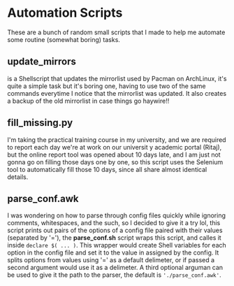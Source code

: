 # Automation Scripts
These are a bunch of random small scripts that I made to help me automate some routine (somewhat boring) tasks.

## update_mirrors
is a Shellscript that updates the mirrorlist used by Pacman on ArchLinux, it's quite a simple task but it's boring one, having to use two of the same commands everytime I notice that the mirrorlist was updated. It also creates a backup of the old mirrorlist in case things go haywire!!

## fill_missing.py
I'm taking the practical training course in my university, and we are required to report each day we're at work on our universit y academic portal (Ritaj), but the online report tool was opened about 10 days late, and I am just not gonna go on filling those days one by one, so this script uses the Selenium tool to automatically fill those 10 days, since all share almost identical details.

## parse_conf.awk
I was wondering on how to parse through config files quickly while ignoring comments, whitespaces, and the such, so I decided to give it a try lol, this script prints out pairs of the options of a config file paired with their values (separated by '='), the **parse_conf.sh** script wraps this script, and calles it inside `declare $( ... )`. This wrapper would create Shell variables for each option in the config file and set it to the value in assigned by the config. It splits options from values using '=' as a default delimeter, or if passed a second argument would use it as a delimeter. A third optional arguman can be used to give it the path to the parser, the default is `'./parse_conf.awk'`.
